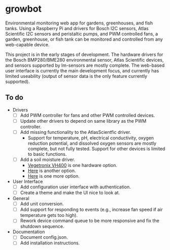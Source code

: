 # growbot
Environmental monitoring web app for gardens, greenhouses, and fish tanks. Using a
Raspberry Pi and drivers for Bosch I2C sensors, Atlas Scientific I2C sensors and
peristaltic pumps, and PWM controlled fans, a garden, greenhouse, or fish tank can
be monitored and controlled from any web-capable device.

This project is in the early stages of development. The hardware drivers for the
Bosch BMP280/BME280 environmental sensor, Atlas Scientific devices, and sensors
supported by lm-sensors are mostly complete. The web-based user interface is
currently the main development focus, and currently has limited useability (output
of sensor data is the only feature currently supported).

## To do
* Drivers
    - [ ] Add PWM controller for fans and other PWM controlled devices.
    - [ ] Update other drivers to depend on same library as the PWM controller.
    - [ ] Add missing functionality to the AtlasScientfic driver.
        * Support for temperature, pH, electrical conductivity, oxygen reduction
          potential, and dissolved oxygen sensors are mostly complete, but not
          fully tested. Support for other devices is limited to basic functions.
    - [ ] Add a soil moisture driver.
        * [Vegetronix VH400](https://www.vegetronix.com/Products/VH400/) is one
          hardware option.
        * [Here](https://www.instructables.com/Soil-Moisture-Sensor-Raspberry-Pi/)
          is another option.
        * [Here](https://www.adafruit.com/product/4026) is one more option.
* User Interface
    - [ ] Add configuration user interface with authentication.
    - [ ] Create a theme and make the UI nice to look at.
* General
    - [ ] Add unit conversion.
    - [ ] Add support for responding to events (e.g., increase fan speed if air
      temperature gets too high).
    - [ ] Rework device command queue to be more responsive and fix the shutdown
      sequence.
* Documentation
    - [ ] Document config.json.
    - [ ] Add installation instructions.
